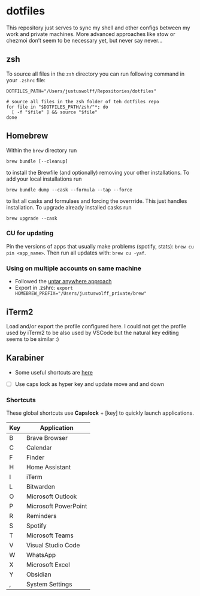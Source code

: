 # dotfiles

This repository just serves to sync my shell and other configs between my work and private machines. 
More advanced approaches like stow or chezmoi don’t seem to be necessary yet, but never say never...

## zsh 
To source all files in the `zsh` directory you can run following command in your `.zshrc` file:
```shell
DOTFILES_PATH="/Users/justuswolff/Repositories/dotfiles"

# source all files in the zsh folder of teh dotfiles repo
for file in "$DOTFILES_PATH/zsh/"*; do
  [ -f "$file" ] && source "$file"
done
```

## Homebrew
Within the `brew` directory run
```shell
brew bundle [--cleanup]
```
to install the Brewfile (and optionally) removing your other installations. To add your local installations run
```shell
brew bundle dump --cask --formula --tap --force
``` 
to list all casks and formulaes and forcing the overrride. This just handles installation. To upgrade already installed casks run
```shell
brew upgrade --cask
```
### CU for updating
Pin the versions of apps that usually make problems (spotify, stats): `brew cu pin <app_name>`. Then run all updates with: `brew cu -yaf`.

### Using on multiple accounts on same machine
- Followed the [untar anywhere approach](https://stackoverflow.com/questions/41840479/how-to-use-homebrew-on-a-multi-user-macos-sierra-setup)
- Export in .zshrc: `export HOMEBREW_PREFIX="/Users/justuswolff_private/brew"`

## iTerm2
Load and/or export the profile configured here. I could not get the profile used by iTerm2 to be also used by VSCode but the natural key editing seems to be similar :)

## Karabiner
- Some useful shortcuts are [here](https://ke-complex-modifications.pqrs.org/)
- [ ] Use caps lock as hyper key and update move and and down
### Shortcuts
These global shortcuts use **Capslock** + [key] to quickly launch applications.

| Key | Application |
|-----|-------------|
| B | Brave Browser |
| C | Calendar |
| F | Finder |
| H | Home Assistant |
| I | iTerm |
| L | Bitwarden |
| O | Microsoft Outlook |
| P | Microsoft PowerPoint |
| R | Reminders |
| S | Spotify |
| T | Microsoft Teams |
| V | Visual Studio Code |
| W | WhatsApp |
| X | Microsoft Excel |
| Y | Obsidian |
| , | System Settings |

